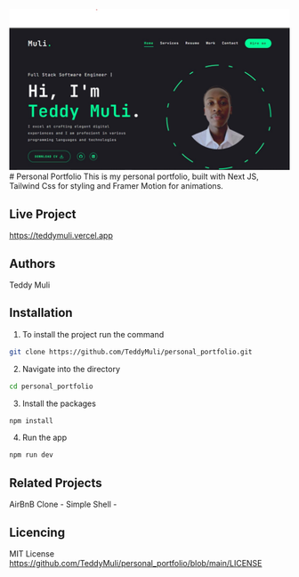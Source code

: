 <img src="https://github.com/TeddyMuli/personal_portfolio/blob/main/public/assets/readme.jpg" alt="screenshot">
# Personal Portfolio
This is my personal portfolio, built with Next JS, Tailwind Css for styling and Framer Motion for animations.

## Live Project
https://teddymuli.vercel.app

## Authors
Teddy Muli

## Installation
1. To install the project run the command
```bash
git clone https://github.com/TeddyMuli/personal_portfolio.git
```
2. Navigate into the directory
```bash
cd personal_portfolio
```

3. Install the packages
```bash
npm install
```

4. Run the app
```bash
npm run dev
```

## Related Projects
AirBnB Clone - 
Simple Shell - 

## Licencing
MIT License
https://github.com/TeddyMuli/personal_portfolio/blob/main/LICENSE